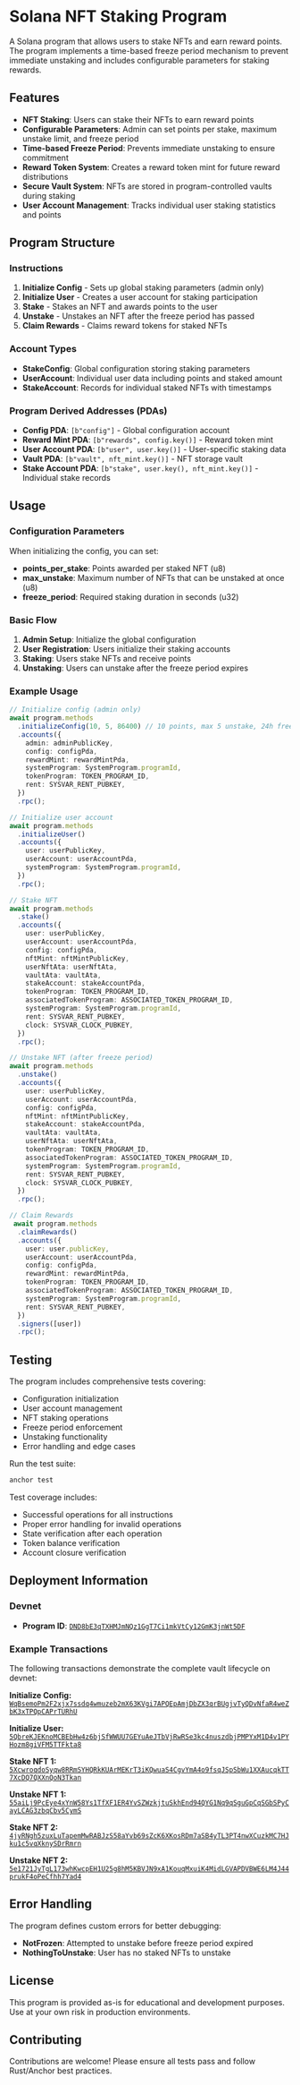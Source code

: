 # Solana NFT Staking Program

A Solana program that allows users to stake NFTs and earn reward points. The program implements a time-based freeze period mechanism to prevent immediate unstaking and includes configurable parameters for staking rewards.

## Features

- **NFT Staking**: Users can stake their NFTs to earn reward points
- **Configurable Parameters**: Admin can set points per stake, maximum unstake limit, and freeze period
- **Time-based Freeze Period**: Prevents immediate unstaking to ensure commitment
- **Reward Token System**: Creates a reward token mint for future reward distributions
- **Secure Vault System**: NFTs are stored in program-controlled vaults during staking
- **User Account Management**: Tracks individual user staking statistics and points

## Program Structure

### Instructions

1. **Initialize Config** - Sets up global staking parameters (admin only)
2. **Initialize User** - Creates a user account for staking participation
3. **Stake** - Stakes an NFT and awards points to the user
4. **Unstake** - Unstakes an NFT after the freeze period has passed
5. **Claim Rewards** - Claims reward tokens for staked NFTs

### Account Types

- **StakeConfig**: Global configuration storing staking parameters
- **UserAccount**: Individual user data including points and staked amount
- **StakeAccount**: Records for individual staked NFTs with timestamps

### Program Derived Addresses (PDAs)

- **Config PDA**: `[b"config"]` - Global configuration account
- **Reward Mint PDA**: `[b"rewards", config.key()]` - Reward token mint
- **User Account PDA**: `[b"user", user.key()]` - User-specific staking data
- **Vault PDA**: `[b"vault", nft_mint.key()]` - NFT storage vault
- **Stake Account PDA**: `[b"stake", user.key(), nft_mint.key()]` - Individual stake records

## Usage

### Configuration Parameters

When initializing the config, you can set:

- **points_per_stake**: Points awarded per staked NFT (u8)
- **max_unstake**: Maximum number of NFTs that can be unstaked at once (u8)
- **freeze_period**: Required staking duration in seconds (u32)

### Basic Flow

1. **Admin Setup**: Initialize the global configuration
2. **User Registration**: Users initialize their staking accounts
3. **Staking**: Users stake NFTs and receive points
4. **Unstaking**: Users can unstake after the freeze period expires

### Example Usage

```typescript
// Initialize config (admin only)
await program.methods
  .initializeConfig(10, 5, 86400) // 10 points, max 5 unstake, 24h freeze
  .accounts({
    admin: adminPublicKey,
    config: configPda,
    rewardMint: rewardMintPda,
    systemProgram: SystemProgram.programId,
    tokenProgram: TOKEN_PROGRAM_ID,
    rent: SYSVAR_RENT_PUBKEY,
  })
  .rpc();

// Initialize user account
await program.methods
  .initializeUser()
  .accounts({
    user: userPublicKey,
    userAccount: userAccountPda,
    systemProgram: SystemProgram.programId,
  })
  .rpc();

// Stake NFT
await program.methods
  .stake()
  .accounts({
    user: userPublicKey,
    userAccount: userAccountPda,
    config: configPda,
    nftMint: nftMintPublicKey,
    userNftAta: userNftAta,
    vaultAta: vaultAta,
    stakeAccount: stakeAccountPda,
    tokenProgram: TOKEN_PROGRAM_ID,
    associatedTokenProgram: ASSOCIATED_TOKEN_PROGRAM_ID,
    systemProgram: SystemProgram.programId,
    rent: SYSVAR_RENT_PUBKEY,
    clock: SYSVAR_CLOCK_PUBKEY,
  })
  .rpc();

// Unstake NFT (after freeze period)
await program.methods
  .unstake()
  .accounts({
    user: userPublicKey,
    userAccount: userAccountPda,
    config: configPda,
    nftMint: nftMintPublicKey,
    stakeAccount: stakeAccountPda,
    vaultAta: vaultAta,
    userNftAta: userNftAta,
    tokenProgram: TOKEN_PROGRAM_ID,
    associatedTokenProgram: ASSOCIATED_TOKEN_PROGRAM_ID,
    systemProgram: SystemProgram.programId,
    rent: SYSVAR_RENT_PUBKEY,
    clock: SYSVAR_CLOCK_PUBKEY,
  })
  .rpc();

// Claim Rewards
 await program.methods
  .claimRewards()
  .accounts({
    user: user.publicKey,
    userAccount: userAccountPda,
    config: configPda,
    rewardMint: rewardMintPda,
    tokenProgram: TOKEN_PROGRAM_ID,
    associatedTokenProgram: ASSOCIATED_TOKEN_PROGRAM_ID,
    systemProgram: SystemProgram.programId,
    rent: SYSVAR_RENT_PUBKEY,
  })
  .signers([user])
  .rpc();
```

## Testing

The program includes comprehensive tests covering:

- Configuration initialization
- User account management
- NFT staking operations
- Freeze period enforcement
- Unstaking functionality
- Error handling and edge cases

Run the test suite:
```bash
anchor test
```

Test coverage includes:
- Successful operations for all instructions
- Proper error handling for invalid operations
- State verification after each operation
- Token balance verification
- Account closure verification

## Deployment Information

### Devnet
- **Program ID**: [`DND8bE3qTXHMJmNQz1GgT7Ci1mkVtCy12GmK3jnWt5DF`](https://explorer.solana.com/address/DND8bE3qTXHMJmNQz1GgT7Ci1mkVtCy12GmK3jnWt5DF?cluster=devnet)

### Example Transactions

The following transactions demonstrate the complete vault lifecycle on devnet:

**Initialize Config:**
[`WqBsemoPm2F2xjx7ssdq4wmuzeb2mX63KVgi7APQEpAmjDbZX3qrBUgjvTyQDvNfaR4weZbK3xTPQpCAPrTURhU`](https://explorer.solana.com/transaction/WqBsemoPm2F2xjx7ssdq4wmuzeb2mX63KVgi7APQEpAmjDbZX3qrBUgjvTyQDvNfaR4weZbK3xTPQpCAPrTURhU?cluster=devnet)

**Initialize User:**
[`5QbreKJEKnoMCBEbHw4z6bjSfWWUU7GEYuAeJTbVjRwRSe3kc4nuszdbjPMPYxM1D4v1PYHozm8giVFM5TTFkta8`](https://explorer.solana.com/transaction/5QbreKJEKnoMCBEbHw4z6bjSfWWUU7GEYuAeJTbVjRwRSe3kc4nuszdbjPMPYxM1D4v1PYHozm8giVFM5TTFkta8?cluster=devnet)

**Stake NFT 1:**
[`5XcwroqdoSyqw8RRmSYHQRkKUArMEKrT3iKQwuaS4CgvYmA4o9fsqJSpSbWu1XXAucqkTT7XcDQ7QXXnQoN3Tkan`](https://explorer.solana.com/transaction/5XcwroqdoSyqw8RRmSYHQRkKUArMEKrT3iKQwuaS4CgvYmA4o9fsqJSpSbWu1XXAucqkTT7XcDQ7QXXnQoN3Tkan?cluster=devnet)  

**Unstake NFT 1:**
[`55aiLj9PcEye4xYnW58Ys1TfXF1ER4YvSZWzkjtuSkhEnd94QYG1Nq9qSguGpCqSGbSPyCayLCAG3zbqCbv5CymS`](https://explorer.solana.com/transaction/55aiLj9PcEye4xYnW58Ys1TfXF1ER4YvSZWzkjtuSkhEnd94QYG1Nq9qSguGpCqSGbSPyCayLCAG3zbqCbv5CymS?cluster=devnet)

**Stake NFT 2:**
[`4jyRNgh5zuxLuTapemMwRABJzS58aYvb69sZcK6XKosRDm7aSB4yTL3PT4nwXCuzkMC7HJku1c5vqXknySDrRmrn`](https://explorer.solana.com/transaction/4jyRNgh5zuxLuTapemMwRABJzS58aYvb69sZcK6XKosRDm7aSB4yTL3PT4nwXCuzkMC7HJku1c5vqXknySDrRmrn?cluster=devnet)  

**Unstake NFT 2:**
[`5e1721JyTgL173whKwcpEH1U25g8hM5KBVJN9xA1KouqMxuiK4MidLGVAPDVBWE6LM4J44prukF4oPeCfhh7Yad4`](https://explorer.solana.com/transaction/5e1721JyTgL173whKwcpEH1U25g8hM5KBVJN9xA1KouqMxuiK4MidLGVAPDVBWE6LM4J44prukF4oPeCfhh7Yad4?cluster=devnet)

## Error Handling

The program defines custom errors for better debugging:

- **NotFrozen**: Attempted to unstake before freeze period expired
- **NothingToUnstake**: User has no staked NFTs to unstake

## License

This program is provided as-is for educational and development purposes. Use at your own risk in production environments.

## Contributing

Contributions are welcome! Please ensure all tests pass and follow Rust/Anchor best practices.
